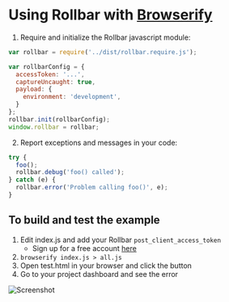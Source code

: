 # Using Rollbar with [Browserify](http://browserify.org/)

1. Require and initialize the Rollbar javascript module:

```js
var rollbar = require('../dist/rollbar.require.js');

var rollbarConfig = {
  accessToken: '...',
  captureUncaught: true,
  payload: {
    environment: 'development',
  }
};
rollbar.init(rollbarConfig);
window.rollbar = rollbar;
```

2. Report exceptions and messages in your code:

```js
try {
  foo();
  rollbar.debug('foo() called');
} catch (e) {
  rollbar.error('Problem calling foo()', e);
}
```

## To build and test the example
1. Edit index.js and add your Rollbar `post_client_access_token`
   - Sign up for a free account [here]('https://rollbar.com/signup/')
2. ```browserify index.js > all.js```
3. Open test.html in your browser and click the button
4. Go to your project dashboard and see the error

![Screenshot]('./examples/browserify/img/screenshot.png')
